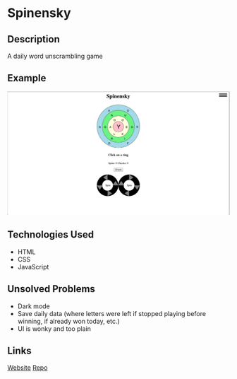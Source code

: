 # Spinensky

## Description
A daily word unscrambling game

## Example
![An image of the day zero Spinensky starting position](https://raw.githubusercontent.com/DanSinensky/spinensky/main/SpinenskyDayZeroStartingPosition.png "Spinensky Day Zero Starting Position")

## Technologies Used
- HTML
- CSS
- JavaScript

## Unsolved Problems
- Dark mode
- Save daily data (where letters were left if stopped playing before winning, if already won today, etc.)
- UI is wonky and too plain

## Links
[Website](https://dansinensky.github.io/spinensky/)
[Repo](https://github.com/DanSinensky/spinensky)